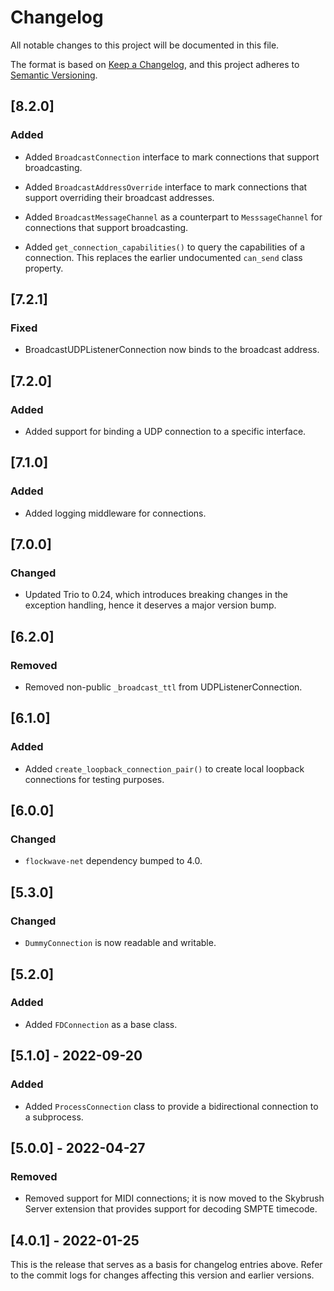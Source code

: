 # Changelog

All notable changes to this project will be documented in this file.

The format is based on [Keep a Changelog](https://keepachangelog.com/en/1.0.0/),
and this project adheres to [Semantic Versioning](https://semver.org/spec/v2.0.0.html).

## [8.2.0]

### Added

- Added `BroadcastConnection` interface to mark connections that support
  broadcasting.

- Added `BroadcastAddressOverride` interface to mark connections that support
  overriding their broadcast addresses.

- Added `BroadcastMessageChannel` as a counterpart to `MesssageChannel` for
  connections that support broadcasting.

- Added `get_connection_capabilities()` to query the capabilities of a
  connection. This replaces the earlier undocumented `can_send` class
  property.

## [7.2.1]

### Fixed

- BroadcastUDPListenerConnection now binds to the broadcast address.

## [7.2.0]

### Added

- Added support for binding a UDP connection to a specific interface.

## [7.1.0]

### Added

- Added logging middleware for connections.

## [7.0.0]

### Changed

- Updated Trio to 0.24, which introduces breaking changes in the exception
  handling, hence it deserves a major version bump.

## [6.2.0]

### Removed

- Removed non-public `_broadcast_ttl` from UDPListenerConnection.

## [6.1.0]

### Added

- Added `create_loopback_connection_pair()` to create local loopback connections
  for testing purposes.

## [6.0.0]

### Changed

- `flockwave-net` dependency bumped to 4.0.

## [5.3.0]

### Changed

- `DummyConnection` is now readable and writable.

## [5.2.0]

### Added

- Added `FDConnection` as a base class.

## [5.1.0] - 2022-09-20

### Added

- Added `ProcessConnection` class to provide a bidirectional connection to a
  subprocess.

## [5.0.0] - 2022-04-27

### Removed

- Removed support for MIDI connections; it is now moved to the Skybrush Server
  extension that provides support for decoding SMPTE timecode.

## [4.0.1] - 2022-01-25

This is the release that serves as a basis for changelog entries above. Refer
to the commit logs for changes affecting this version and earlier versions.
